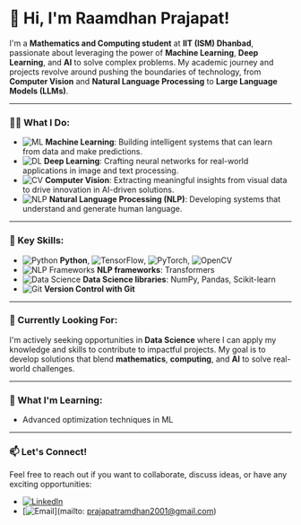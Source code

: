 # 👋 Hi, I'm Raamdhan Prajapat!

I'm a **Mathematics and Computing student** at **IIT (ISM) Dhanbad**, passionate about leveraging the power of **Machine Learning**, **Deep Learning**, and **AI** to solve complex problems. My academic journey and projects revolve around pushing the boundaries of technology, from **Computer Vision** and **Natural Language Processing** to **Large Language Models (LLMs)**.

---

### 👨‍💻 What I Do:

- ![ML](https://img.shields.io/badge/Machine%20Learning-brightgreen?style=flat-square) **Machine Learning**: Building intelligent systems that can learn from data and make predictions.
- ![DL](https://img.shields.io/badge/Deep%20Learning-blue?style=flat-square) **Deep Learning**: Crafting neural networks for real-world applications in image and text processing.
- ![CV](https://img.shields.io/badge/Computer%20Vision-orange?style=flat-square) **Computer Vision**: Extracting meaningful insights from visual data to drive innovation in AI-driven solutions.
- ![NLP](https://img.shields.io/badge/Natural%20Language%20Processing-yellow?style=flat-square) **Natural Language Processing (NLP)**: Developing systems that understand and generate human language.

---

### 🌟 Key Skills:

- ![Python](https://img.shields.io/badge/Python-3670A0?style=flat-square&logo=python&logoColor=ffdd54) **Python**, ![TensorFlow](https://img.shields.io/badge/TensorFlow-FF6F00?style=flat-square&logo=tensorflow&logoColor=white), ![PyTorch](https://img.shields.io/badge/PyTorch-EE4C2C?style=flat-square&logo=PyTorch&logoColor=white), ![OpenCV](https://img.shields.io/badge/OpenCV-5C3EE8?style=flat-square&logo=OpenCV&logoColor=white)
- ![NLP Frameworks](https://img.shields.io/badge/NLP-Transformers-blue?style=flat-square) **NLP frameworks**: Transformers
- ![Data Science](https://img.shields.io/badge/Data%20Science-Pandas-orange?style=flat-square) **Data Science libraries**: NumPy, Pandas, Scikit-learn
- ![Git](https://img.shields.io/badge/Git-F05032?style=flat-square&logo=git&logoColor=white) **Version Control with Git**


---

### 🚀 Currently Looking For:

I'm actively seeking opportunities in **Data Science** where I can apply my knowledge and skills to contribute to impactful projects. My goal is to develop solutions that blend **mathematics**, **computing**, and **AI** to solve real-world challenges.

---

### 🧠 What I'm Learning:

- Advanced optimization techniques in ML


---

### 📫 Let's Connect!

Feel free to reach out if you want to collaborate, discuss ideas, or have any exciting opportunities:
- [![LinkedIn](https://img.shields.io/badge/LinkedIn-%230077B5.svg?style=flat-square&logo=linkedin&logoColor=white)](https://www.linkedin.com/in/your-linkedin-profile)
- [![Email](https://img.shields.io/badge/Email-D14836?style=flat-square&logo=gmail&logoColor=white)](mailto: prajapatramdhan2001@gmail.com)
